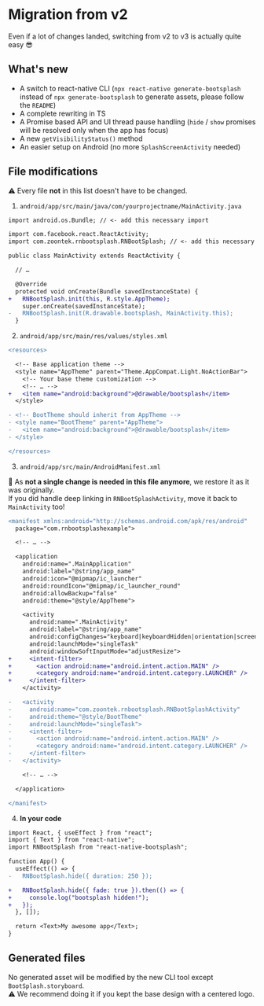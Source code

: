 # Migration from v2

Even if a lot of changes landed, switching from v2 to v3 is actually quite easy 😎

## What's new

- A switch to react-native CLI (`npx react-native generate-bootsplash` instead of `npx generate-bootsplash` to generate assets, please follow the `README`)
- A complete rewriting in TS
- A Promise based API and UI thread pause handling (`hide` / `show` promises will be resolved only when the app has focus)
- A new `getVisibilityStatus()` method
- An easier setup on Android (no more `SplashScreenActivity` needed)

## File modifications

⚠️ Every file **not** in this list doesn't have to be changed.

1. `android/app/src/main/java/com/yourprojectname/MainActivity.java`

```diff
import android.os.Bundle; // <- add this necessary import

import com.facebook.react.ReactActivity;
import com.zoontek.rnbootsplash.RNBootSplash; // <- add this necessary import

public class MainActivity extends ReactActivity {

  // …

  @Override
  protected void onCreate(Bundle savedInstanceState) {
+   RNBootSplash.init(this, R.style.AppTheme);
    super.onCreate(savedInstanceState);
-   RNBootSplash.init(R.drawable.bootsplash, MainActivity.this);
  }
```

2. `android/app/src/main/res/values/styles.xml`

```diff
<resources>

  <!-- Base application theme -->
  <style name="AppTheme" parent="Theme.AppCompat.Light.NoActionBar">
    <!-- Your base theme customization -->
    <!-- … -->
+   <item name="android:background">@drawable/bootsplash</item>
  </style>

- <!-- BootTheme should inherit from AppTheme -->
- <style name="BootTheme" parent="AppTheme">
-   <item name="android:background">@drawable/bootsplash</item>
- </style>

</resources>
```

3. `android/app/src/main/AndroidManifest.xml`

👀 As **not a single change is needed in this file anymore**, we restore it as it was originally.<br />
If you did handle deep linking in `RNBootSplashActivity`, move it back to `MainActivity` too!

```diff
<manifest xmlns:android="http://schemas.android.com/apk/res/android"
  package="com.rnbootsplashexample">

  <!-- … -->

  <application
    android:name=".MainApplication"
    android:label="@string/app_name"
    android:icon="@mipmap/ic_launcher"
    android:roundIcon="@mipmap/ic_launcher_round"
    android:allowBackup="false"
    android:theme="@style/AppTheme">

    <activity
      android:name=".MainActivity"
      android:label="@string/app_name"
      android:configChanges="keyboard|keyboardHidden|orientation|screenSize|uiMode"
      android:launchMode="singleTask"
      android:windowSoftInputMode="adjustResize">
+     <intent-filter>
+       <action android:name="android.intent.action.MAIN" />
+       <category android:name="android.intent.category.LAUNCHER" />
+     </intent-filter>
    </activity>

-   <activity
-     android:name="com.zoontek.rnbootsplash.RNBootSplashActivity"
-     android:theme="@style/BootTheme"
-     android:launchMode="singleTask">
-     <intent-filter>
-       <action android:name="android.intent.action.MAIN" />
-       <category android:name="android.intent.category.LAUNCHER" />
-     </intent-filter>
-   </activity>

    <!-- … -->

  </application>

</manifest>
```

4. **In your code**

```diff
import React, { useEffect } from "react";
import { Text } from "react-native";
import RNBootSplash from "react-native-bootsplash";

function App() {
  useEffect(() => {
-   RNBootSplash.hide({ duration: 250 });

+   RNBootSplash.hide({ fade: true }).then(() => {
+     console.log("bootsplash hidden!");
+   });
  }, []);

  return <Text>My awesome app</Text>;
}
```

## Generated files

No generated asset will be modified by the new CLI tool except `BootSplash.storyboard`.<br />
⚠️ We recommend doing it if you kept the base design with a centered logo.

